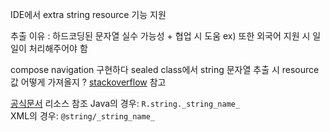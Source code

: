 IDE에서 extra string resource 기능 지원

추출 이유 : 하드코딩된 문자열 실수 가능성 + 협업 시 도움
ex) 또한 외국어 지원 시 일일이 처리해주어야 함

compose navigation 구현하다 sealed class에서 string 문자열 추출 시 resource 값 어떻게 가져올지 ?
[stackoverflow](https://stackoverflow.com/questions/74284478/is-it-possible-you-can-get-the-actual-value-of-a-string-resource-by-calling-it-f) 참고

[공식문서](https://developer.android.com/guide/topics/resources/string-resource?hl=ko)
리소스 참조
	Java의 경우: `R.string._string_name_`  
	XML의 경우: `@string/_string_name_`




